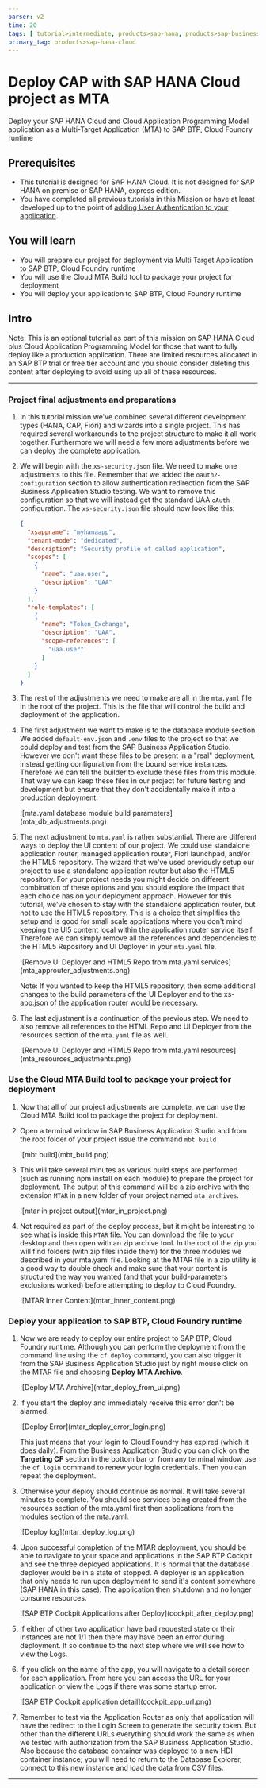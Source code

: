 ```yaml
---
parser: v2
time: 20
tags: [ tutorial>intermediate, products>sap-hana, products>sap-business-application-studio, software-product-function>sap-cloud-application-programming-model, products>sap-btp--cloud-foundry-environment]
primary_tag: products>sap-hana-cloud
---
```


# Deploy CAP with SAP HANA Cloud project as MTA
<!-- description --> Deploy your SAP HANA Cloud and Cloud Application Programming Model application as a Multi-Target Application (MTA) to SAP BTP, Cloud Foundry runtime

## Prerequisites
 - This tutorial is designed for SAP HANA Cloud. It is not designed for SAP HANA on premise or SAP HANA, express edition.
 - You have completed all previous tutorials in this Mission or have at least developed up to the point of [adding User Authentication to your application](hana-cloud-cap-add-authentication).


## You will learn
  - You will prepare our project for deployment via Multi Target Application to SAP BTP, Cloud Foundry runtime
  - You will use the Cloud MTA Build tool to package your project for deployment
  - You will deploy your application to SAP BTP, Cloud Foundry runtime

## Intro
Note:  This is an optional tutorial as part of this mission on SAP HANA Cloud plus Cloud Application Programming Model for those that want to fully deploy like a production application. There are limited resources allocated in an SAP BTP trial or free tier account and you should consider deleting this content after deploying to avoid using up all of these resources.  

---

### Project final adjustments and preparations


1. In this tutorial mission we've combined several different development types (HANA, CAP, Fiori) and wizards into a single project. This has required several workarounds to the project structure to make it all work together.  Furthermore we will need a few more adjustments before we can deploy the complete application.

2. We will begin with the `xs-security.json` file. We need to make one adjustments to this file. Remember that we added the `oauth2-configuration` section to allow authentication redirection from the SAP Business Application Studio testing. We want to remove this configuration so that we will instead get the standard UAA `oAuth` configuration. The `xs-security.json` file should now look like this:

    ```JSON
    {
      "xsappname": "myhanaapp",
      "tenant-mode": "dedicated",
      "description": "Security profile of called application",
      "scopes": [
        {
          "name": "uaa.user",
          "description": "UAA"
        }
      ],
      "role-templates": [
        {
          "name": "Token_Exchange",
          "description": "UAA",
          "scope-references": [
            "uaa.user"
          ]
        }
      ]
    }
    ```        

6. The rest of the adjustments we need to make are all in the `mta.yaml` file in the root of the project. This is the file that will control the build and deployment of the application.

7. The first adjustment we want to make is to the database module section. We added `default-env.json` and `.env` files to the project so that we could deploy and test from the SAP Business Application Studio.  However we don't want these files to be present in a "real" deployment, instead getting configuration from the bound service instances. Therefore we can tell the builder to exclude these files from this module. That way we can keep these files in our project for future testing and development but ensure that they don't accidentally make it into a production deployment.

    <!-- border -->![mta.yaml database module build parameters](mta_db_adjustments.png)

8. The next adjustment to `mta.yaml` is rather substantial. There are different ways to deploy the UI content of our project. We could use standalone application router, managed application router, Fiori launchpad, and/or the HTML5 repository. The wizard that we've used previously setup our project to use a standalone application router but also the HTML5 repository. For your project needs you might decide on different combination of these options and you should explore the impact that each choice has on your deployment approach. However for this tutorial, we've chosen to stay with the standalone application router, but not to use the HTML5 repository. This is a choice that simplifies the setup and is good for small scale applications where you don't mind keeping the UI5 content local within the application router service itself. Therefore we can simply remove all the references and dependencies to the HTML5 Repository and UI Deployer in your `mta.yaml` file.

    <!-- border -->![Remove UI Deployer and HTML5 Repo from mta.yaml services](mta_approuter_adjustments.png)

    Note: If you wanted to keep the HTML5 repository, then some additional changes to the build parameters of the UI Deployer and to the xs-app.json of the application router would be necessary.

9.  The last adjustment is a continuation of the previous step.  We need to also remove all references to the HTML Repo and UI Deployer from the resources section of the `mta.yaml` file as well.

    <!-- border -->![Remove UI Deployer and HTML5 Repo from mta.yaml resources](mta_resources_adjustments.png)


### Use the Cloud MTA Build tool to package your project for deployment


1. Now that all of our project adjustments are complete, we can use the Cloud MTA Build tool to package the project for deployment.

2. Open a terminal window in SAP Business Application Studio and from the root folder of your project issue the command `mbt build`

    <!-- border -->![mbt build](mbt_build.png)

3. This will take several minutes as various build steps are performed (such as running npm install on each module) to prepare the project for deployment.  The output of this command will be a zip archive with the extension `MTAR` in a new folder of your project named `mta_archives`.

    <!-- border -->![mtar in project output](mtar_in_project.png)

4. Not required as part of the deploy process, but it might be interesting to see what is inside this `MTAR` file. You can download the file to your desktop and then open with an zip archive tool.  In the root of the zip you will find folders (with zip files inside them) for the three modules we described in your mta.yaml file.  Looking at the MTAR file in a zip utility is a good way to double check and make sure that your content is structured the way you wanted (and that your build-parameters exclusions worked) before attempting to deploy to Cloud Foundry.  

    <!-- border -->![MTAR Inner Content](mtar_inner_content.png)




### Deploy your application to SAP BTP, Cloud Foundry runtime


1. Now we are ready to deploy our entire project to SAP BTP, Cloud Foundry runtime. Although you can perform the deployment from the command line using the `cf deploy` command, you can also trigger it from the SAP Business Application Studio just by right mouse click on the MTAR file and choosing **Deploy MTA Archive**.

    <!-- border -->![Deploy MTA Archive](mtar_deploy_from_ui.png)

2. If you start the deploy and immediately receive this error don't be alarmed.

    <!-- border -->![Deploy Error](mtar_deploy_error_login.png)

    This just means that your login to Cloud Foundry has expired (which it does daily).  From the Business Application Studio you can click on the **Targeting CF** section in the bottom bar or from any terminal window use the `cf login` command to renew your login credentials. Then you can repeat the deployment.

3. Otherwise your deploy should continue as normal. It will take several minutes to complete.  You should see services being created from the resources section of the mta.yaml first then applications from the modules section of the mta.yaml.

    <!-- border -->![Deploy log](mtar_deploy_log.png)

4. Upon successful completion of the MTAR deployment, you should be able to navigate to your space and applications in the SAP BTP Cockpit and see the three deployed applications.  It is normal that the database deployer would be in a state of stopped. A deployer is an application that only needs to run upon deployment to send it's content somewhere (SAP HANA in this case).  The application then shutdown and no longer consume resources.

    <!-- border -->![SAP BTP Cockpit Applications after Deploy](cockpit_after_deploy.png)

5. If either of other two application have bad requested state or their instances are not 1/1 then there may have been an error during deployment. If so continue to the next step where we will see how to view the Logs.

6. If you click on the name of the app, you will navigate to a detail screen for each application. From here you can access the URL for your application or view the Logs if there was some startup error.

    <!-- border -->![SAP BTP Cockpit application detail](cockpit_app_url.png)

7. Remember to test via the Application Router as only that application will have the redirect to the Login Screen to generate the security token. But other than the different URLs everything should work the same as when we tested with authorization from the SAP Business Application Studio.  Also because the database container was deployed to a new HDI container instance; you will need to return to the Database Explorer, connect to this new instance and load the data from CSV files.  



---
